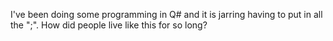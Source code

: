 I've been doing some programming in Q# and it is jarring having to put in all the ";". How did people live like this for so long?

